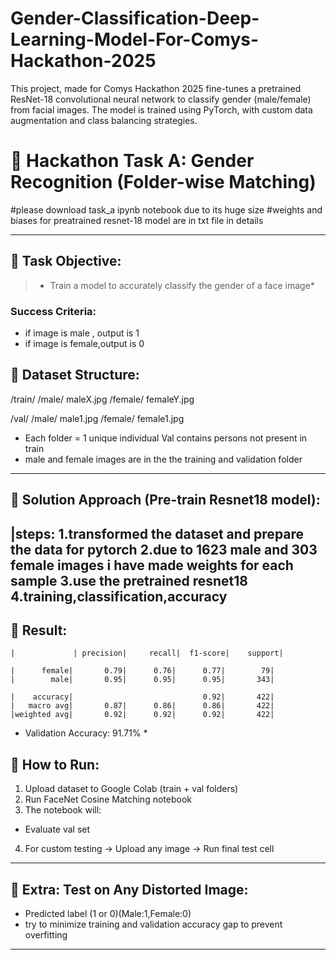 # Gender-Classification-Deep-Learning-Model-For-Comys-Hackathon-2025
This project, made for Comys Hackathon 2025 fine-tunes a pretrained ResNet-18 convolutional neural network to classify gender (male/female) from facial images. The model is trained using PyTorch, with custom data augmentation and class balancing strategies.
# 🚀 Hackathon Task A: Gender Recognition (Folder-wise Matching)
#please download task_a ipynb notebook due to its huge size
#weights and biases for preatrained resnet-18 model are in txt file in details

---

## 📌 Task Objective:

> * Train a model to accurately classify the gender of a face image*

###  Success Criteria:

* if image is male , output is 1
* if image is female,output is 0                                         



## 📌 Dataset Structure:


/train/
    /male/
     maleX.jpg
     /female/
     femaleY.jpg

/val/
    /male/
     male1.jpg
     /female/
     female1.jpg


* Each folder = 1 unique individual
  Val contains persons not present in train
* male and female images are in the the training and validation folder

---

## 📌 Solution Approach (Pre-train Resnet18 model):

|steps:
1.transformed the dataset and prepare the data for pytorch
          2.due to 1623 male and 303 female images i have made weights for each sample
      3.use the pretrained resnet18
   4.training,classification,accuracy
---

## 📌 Result:

```|Final Validation Metrics (Task A - Gender Classification):
|             | precision|     recall|  f1-score|    support|

|      female|       0.79|      0.76|      0.77|        79|
|        male|       0.95|      0.95|      0.95|       343|

|    accuracy|                             0.92|       422|
|   macro avg|       0.87|      0.86|      0.86|       422|
|weighted avg|       0.92|      0.92|      0.92|       422| 
```
* Validation Accuracy: 91.71% *


## 📌 How to Run:

1.  Upload dataset to Google Colab (train + val folders)
2.  Run FaceNet Cosine Matching notebook
3.  The notebook will:

   * Evaluate val set
4.  For custom testing → Upload any image → Run final test cell

---

## 📌 Extra: Test on Any Distorted Image:

* Predicted label (1 or 0)(Male:1,Female:0)
* try to minimize training and validation accuracy gap to prevent overfitting
---
